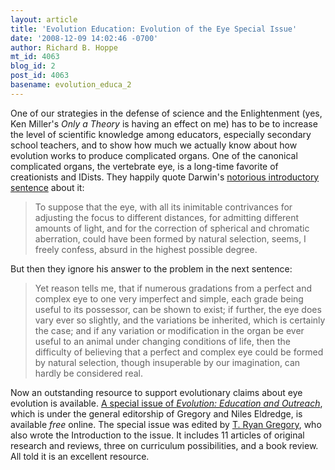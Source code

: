 ```yaml
---
layout: article
title: 'Evolution Education: Evolution of the Eye Special Issue'
date: '2008-12-09 14:02:46 -0700'
author: Richard B. Hoppe
mt_id: 4063
blog_id: 2
post_id: 4063
basename: evolution_educa_2
---
```

One of our strategies in the defense of science and the Enlightenment (yes, Ken Miller's _Only a Theory_ is having an effect on me) has to be to increase the level of scientific knowledge among educators, especially secondary school teachers, and to show how much we actually know about how evolution works to produce complicated organs.  One of the canonical complicated organs, the vertebrate eye, is a long-time favorite of creationists and IDists.  They happily quote Darwin's [notorious introductory sentence](http://darwin-online.org.uk/content/frameset?viewtype=side&amp;itemID=F373&amp;pageseq=204) about it:

> To suppose that the eye, with all its inimitable contrivances for adjusting the focus to different distances, for admitting different amounts of light, and for the correction of spherical and chromatic aberration, could have been formed by natural selection, seems, I freely confess, absurd in the highest possible degree. 

But then they ignore his answer to the problem in the next sentence:

> Yet reason tells me, that if numerous gradations from a perfect and complex eye to one very imperfect and simple, each grade being useful to its possessor, can be shown to exist; if further, the eye does vary ever so slightly, and the variations be inherited, which is certainly the case; and if any variation or modification in the organ be ever useful to an animal under changing conditions of life, then the difficulty of believing that a perfect and complex eye could be formed by natural selection, though insuperable by our imagination, can hardly be considered real.

Now an outstanding resource to support evolutionary claims about eye evolution is available.  [A special issue of _Evolution: Education and Outreach_](http://www.springerlink.com/content/m3k441k67q3n/), which is under the general editorship of Gregory and Niles Eldredge, is available _free_ online.  The special issue was edited by [T. Ryan Gregory](http://genomicron.blogspot.com/2008/12/calling-fellow-bloggers.html), who also wrote the Introduction to the issue.  It includes 11 articles of original research and reviews, three on curriculum possibilities, and a book review.  All told it is an excellent resource.

